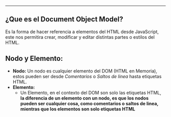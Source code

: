 
---
## ¿Que es el Document Object Model?
Es la forma de hacer referencia a elementos del HTML desde JavaScript, este nos permitira crear, modificar y editar distintas partes o estilos del HTML.


## Nodo y Elemento:
- **Nodo:**
	 Un nodo es cualquier elemento del DOM (HTML en Memoria), estos pueden ser desde *Comentarios* o *Saltos de linea* hasta etiquetas HTML.
- **Elemento:**
	 - Un Elemento, en el contexto del DOM son solo las etiquetas HTML, **la diferencia de un elemento con un nodo, es que los nodos pueden ser cualquier cosa, como comentarios o saltos de linea, mientras que los elementos son solo etiquetas HTML** 
	 
